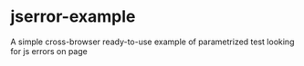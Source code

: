 jserror-example
===============
A simple cross-browser ready-to-use example of parametrized test looking for js errors on page
